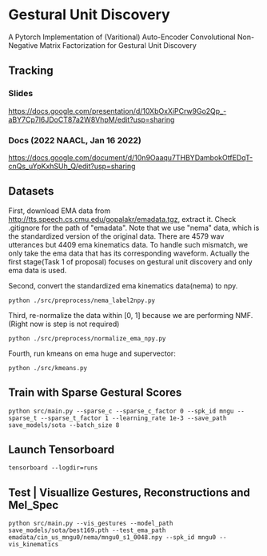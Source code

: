 # Gestural Unit Discovery

A Pytorch Implementation of (Varitional) Auto-Encoder Convolutional Non-Negative Matrix Factorization for Gestural Unit Discovery

## Tracking

### Slides

https://docs.google.com/presentation/d/10XbOxXiPCrw9Go2Qp_-aBY7Cp7l6JDoCT87a2W8VhpM/edit?usp=sharing

### Docs (2022 NAACL, Jan 16 2022)

https://docs.google.com/document/d/10n9Oaaqu7THBYDambokOtfEDqT-cnQs_uYpKxhSUh_Q/edit?usp=sharing

## Datasets

First, download EMA data from http://tts.speech.cs.cmu.edu/gopalakr/emadata.tgz, extract it. Check .gitignore for the path of "emadata". Note that we use "nema" data, which is the standardized version of the original data. There are 4579 wav utterances but 4409 ema kinematics data. To handle such mismatch, we only take the ema data that has its corresponding waveform. Actually the first stage(Task 1 of proposal) focuses on gestural unit discovery and only ema data is used.  

Second, convert the standardized ema kinematics data(nema) to npy.

```
python ./src/preprocess/nema_label2npy.py
```

Third, re-normalize the data within [0, 1] because we are performing NMF. (Right now is step is not required)

```
python ./src/preprocess/normalize_ema_npy.py
```

Fourth, run kmeans on ema huge and supervector:

```
python ./src/kmeans.py
```



## Train with Sparse Gestural Scores


```
python src/main.py --sparse_c --sparse_c_factor 0 --spk_id mngu --sparse_t --sparse_t_factor 1 --learning_rate 1e-3 --save_path save_models/sota --batch_size 8
```

## Launch Tensorboard

```
tensorboard --logdir=runs
```


## Test | Visuallize Gestures, Reconstructions and Mel_Spec


```
python src/main.py --vis_gestures --model_path save_models/sota/best169.pth --test_ema_path emadata/cin_us_mngu0/nema/mngu0_s1_0048.npy --spk_id mngu0 --vis_kinematics
```
